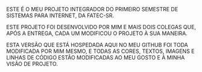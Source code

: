ESTE É O MEU PROJETO INTEGRADOR DO PRIMEIRO SEMESTRE DE SISTEMAS PARA INTERNET, DA FATEC-SR. 

ESTE PROJETO FOI DESENVOLVIDO POR MIM E MAIS DOIS COLEGAS QUE, APÓS A ENTREGA, CADA UM MODIFICOU O PROJETO À SUA MANEIRA. 

ESTA VERSÃO QUE ESTÁ HOSPEDADA AQUI NO  MEU GITHUB FOI TODA MODIFICADA POR MIM MESMO, E TODAS AS CORES, TEXTOS, IMAGENS E LINHAS DE CÓDIGO ESTÃO MODIFICADAS AO MEU GOSTO E À MINHA VISÃO DE PROJETO.
